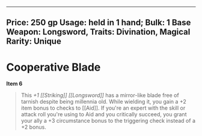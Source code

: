 
---
Price: 250 gp
Usage: held in 1 hand;
Bulk: 1
Base Weapon: Longsword,
Traits: Divination, Magical
Rarity: Unique
---

# Cooperative Blade

**Item 6**

> This *+1 [[Striking]] [[Longsword]]* has a mirror-like blade free of tarnish despite being millennia old. While wielding it, you gain a +2 item bonus to checks to [[Aid]]. If you're an expert with the skill or attack roll you're using to Aid and you critically succeed, you grant your ally a +3 circumstance bonus to the triggering check instead of a +2 bonus.
